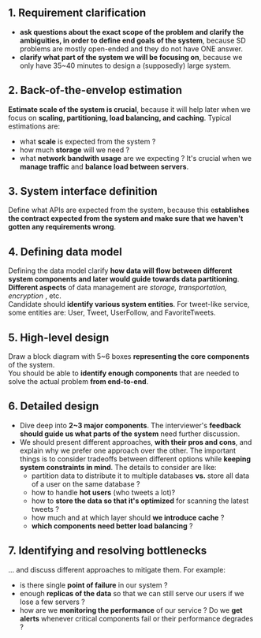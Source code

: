 ## 1. Requirement clarification
  - **ask questions about the exact scope of the problem and clarify the ambiguities, in order to define end goals of the system**, because SD problems are mostly open-ended and they do not have ONE answer.
  - **clarify what part of the system we will be focusing on**, because we only have 35~40 minutes to design a (supposedly) large system.

## 2. Back-of-the-envelop estimation
**Estimate scale of the system is crucial**, because it will help later when we focus on **scaling, partitioning, load balancing, and caching**. Typical estimations are:
- what **scale** is expected from the system ?
- how much **storage** will we need ?
- what **network bandwith usage** are we expecting ? It's crucial when we **manage traffic** and **balance load between servers**.

## 3. System interface definition
Define what APIs are expected from the system, because this e**stablishes the contract expected from the system and make sure that we haven't gotten any requirements wrong**.

## 4. Defining data model
Defining the data model clarify **how data will flow between different system components and later would guide towards data partitioning**.  
**Different aspects** of data management are _storage, transportation, encryption_ , etc.  
Candidate should **identify various system entities**. For tweet-like service, some entities are: User, Tweet, UserFollow, and FavoriteTweets.

## 5. High-level design
Draw a block diagram with 5~6 boxes **representing the core components** of the system.  
You should be able to **identify enough components** that are needed to solve the actual problem **from end-to-end**.

## 6. Detailed design
- Dive deep into **2~3 major components**. The interviewer's **feedback should guide us what parts of the system** need further discussion.
- We should present different approaches, **with their pros and cons**, and explain why we prefer one approach over the other. The important things is to consider tradeoffs between different options while **keeping system constraints in mind**. The details to consider are like:
  - partition data to distribute it to multiple databases **vs.** store all data of a user on the same database ?
  - how to handle **hot users** (who tweets a lot)?
  - how to **store the data so that it's optimized** for scanning the latest tweets ?
  - how much and at which layer should **we introduce cache** ?
  - **which components need better load balancing** ?

## 7. Identifying and resolving bottlenecks
... and discuss different approaches to mitigate them. For example:
- is there single **point of failure** in our system ?
- enough **replicas of the data** so that we can still serve our users if we lose a few servers ?
- how are we **monitoring the performance** of our service ? Do we **get alerts** whenever critical components fail or their performance degrades ?

